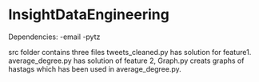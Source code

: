 # InsightDataEngineering

Dependencies: -email -pytz

src folder contains three files tweets_cleaned.py has solution for feature1. average_degree.py has solution of feature 2, Graph.py creats graphs of hastags which has been used in average_degree.py.
